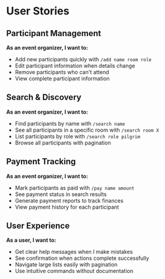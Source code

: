 # User Stories

## Participant Management

**As an event organizer, I want to:**
- Add new participants quickly with `/add name room role`
- Edit participant information when details change
- Remove participants who can't attend
- View complete participant information

## Search & Discovery

**As an event organizer, I want to:**
- Find participants by name with `/search name`
- See all participants in a specific room with `/search room X`
- List participants by role with `/search role pilgrim`
- Browse all participants with pagination

## Payment Tracking

**As an event organizer, I want to:**
- Mark participants as paid with `/pay name amount`
- See payment status in search results
- Generate payment reports to track finances
- View payment history for each participant

## User Experience

**As a user, I want to:**
- Get clear help messages when I make mistakes
- See confirmation when actions complete successfully
- Navigate large lists easily with pagination
- Use intuitive commands without documentation